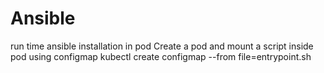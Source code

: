 # Ansible
run time ansible installation in pod 
Create a pod and mount a script inside pod using configmap 
kubectl create configmap --from file=entrypoint.sh

